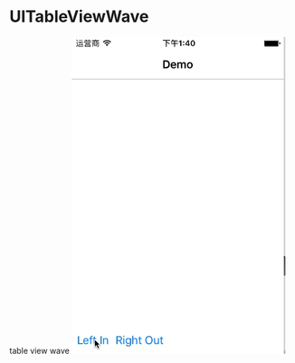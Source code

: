 # UITableViewWave
table view wave
![image](https://github.com/llb1119/UITableViewWave/blob/master/demo.gif)